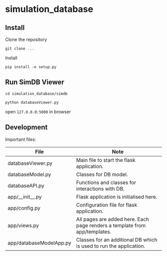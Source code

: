 # simulation_database

## Install
Clone the repository

```
git clone ...
```

Install
```
pip install -e setup.py
```

## Run SimDB Viewer

```
cd simulation_database/simdb

python databaseViewer.py
```

open `127.0.0.0:5000` in browser

## Development
Important files:

File | Note 
--- | --- 
databaseViewer.py | Main file to start the flask application.
databaseModel.py | Classes for DB model.
databaseAPI.py | Functions and classes for interactions with DB.
app/\_\_init\_\_.py | Flask application is initialised here.
app/config.py | Configuration file for flask application.
app/views.py | All pages are added here. Each page renders a template from app/templates.
app/databaseModelApp.py | Classes for an additional DB which is used to run the application.
